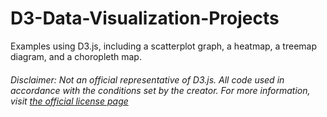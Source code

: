 # D3-Data-Visualization-Projects
Examples using D3.js, including a scatterplot graph, a heatmap, a treemap diagram, and a choropleth map.</br>


###### Disclaimer: Not an official representative of D3.js. All code used in accordance with the conditions set by the creator. For more information, visit [the official license page](https://github.com/d3/d3/blob/master/LICENSE)
